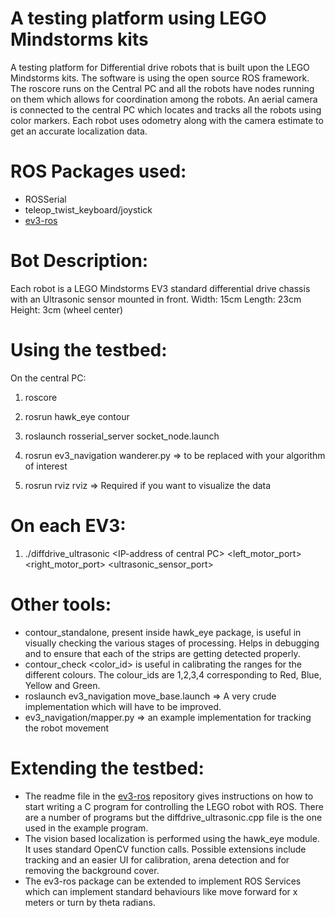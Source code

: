 A testing platform using LEGO Mindstorms kits
=============================================

A testing platform for Differential drive robots that is built upon the LEGO Mindstorms kits.
The software is using the open source ROS framework. The roscore runs on the Central PC and 
all the robots have nodes running on them which allows for coordination among the robots. 
An aerial camera is connected to the central PC which locates and tracks all the robots using
color markers. Each robot uses odometry along with the camera estimate to get an accurate
localization data.

ROS Packages used:
==================
- ROSSerial
- teleop_twist_keyboard/joystick
- [ev3-ros](https://github.com/srmanikandasriram/ev3-ros)

Bot Description:
================
Each robot is a LEGO Mindstorms EV3 standard differential drive chassis with an Ultrasonic sensor mounted in front.
Width: 15cm
Length: 23cm
Height: 3cm (wheel center)

Using the testbed:
==================
On the central PC:
1. roscore
2. rosrun hawk_eye contour
3. roslaunch rosserial_server socket_node.launch
4. rosrun ev3_navigation wanderer.py => to be replaced with your algorithm of interest

5. rosrun rviz rviz => Required if you want to visualize the data

On each EV3:
============
1. ./diffdrive_ultrasonic \<IP-address of central PC\> \<left_motor_port\> \<right_motor_port\> \<ultrasonic_sensor_port\>

Other tools:
============
- contour_standalone, present inside hawk_eye package, is useful in visually checking the various stages of processing. Helps in debugging and to ensure that each of the strips are getting detected properly.
- contour_check \<color_id\> is useful in calibrating the ranges for the different colours. The colour_ids are 1,2,3,4 corresponding to Red, Blue, Yellow and Green.
- roslaunch ev3_navigation move_base.launch => A very crude implementation which will have to be improved.
- ev3_navigation/mapper.py => an example implementation for tracking the robot movement

Extending the testbed:
=====================
- The readme file in the [ev3-ros](https://github.com/srmanikandasriram/ev3-ros) repository gives instructions on how to start writing a C program for controlling the LEGO robot with ROS. There are a number of programs but the diffdrive_ultrasonic.cpp file is the one used in the example program.
- The vision based localization is performed using the hawk_eye module. It uses standard OpenCV function calls. Possible extensions include tracking and an easier UI for calibration, arena detection and for removing the background cover.
- The ev3-ros package can be extended to implement ROS Services which can implement standard behaviours like move forward for x meters or turn by theta radians.